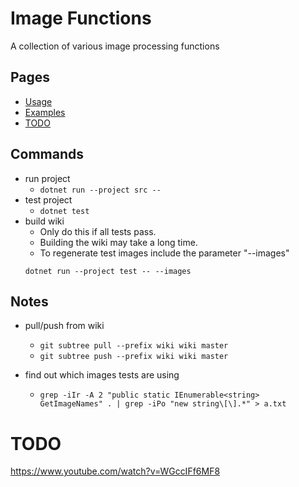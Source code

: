 # Image Functions #
A collection of various image processing functions

## Pages ##
* [Usage](../../wiki/usage)
* [Examples](../../wiki/examples)
* [TODO](../../wiki/todo)

## Commands ##
* run project
  * ```dotnet run --project src --```
* test project
  * ```dotnet test```
* build wiki
  * Only do this if all tests pass.
  * Building the wiki may take a long time.
  * To regenerate test images include the parameter "--images"
  ```
  dotnet run --project test -- --images
  ```

## Notes ##
* pull/push from wiki
  * ```git subtree pull --prefix wiki wiki master```
  * ```git subtree push --prefix wiki wiki master```

* find out which images tests are using
  * ```grep -iIr -A 2 "public static IEnumerable<string> GetImageNames" . | grep -iPo "new string\[\].*" > a.txt```

# TODO #
https://www.youtube.com/watch?v=WGccIFf6MF8
